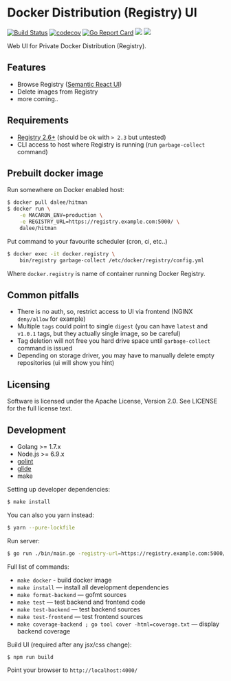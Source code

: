 # Docker Distribution (Registry) UI

[![Build Status](https://travis-ci.org/Dalee/hitman.svg?branch=master)](https://travis-ci.org/Dalee/hitman)
[![codecov](https://codecov.io/gh/Dalee/hitman/branch/master/graph/badge.svg)](https://codecov.io/gh/Dalee/hitman)
[![Go Report Card](https://goreportcard.com/badge/github.com/Dalee/hitman)](https://goreportcard.com/report/github.com/Dalee/hitman)
[![](https://images.microbadger.com/badges/image/dalee/hitman.svg)](https://microbadger.com/images/dalee/hitman "Get your own image badge on microbadger.com")
[![](https://images.microbadger.com/badges/version/dalee/hitman.svg)](https://microbadger.com/images/dalee/hitman "Get your own version badge on microbadger.com")

Web UI for Private Docker Distribution (Registry).

## Features

 * Browse Registry ([Semantic React UI](http://react.semantic-ui.com/))
 * Delete images from Registry
 * more coming..

## Requirements

 * [Registry 2.6+](https://hub.docker.com/r/library/registry/tags/) (should be ok with `> 2.3` but untested)
 * CLI access to host where Registry is running (run `garbage-collect` command)

## Prebuilt docker image

Run somewhere on Docker enabled host:
```bash
$ docker pull dalee/hitman
$ docker run \
    -e MACARON_ENV=production \
    -e REGISTRY_URL=https://registry.example.com:5000/ \
    dalee/hitman
```

Put command to your favourite scheduler (cron, ci, etc..)
```bash
$ docker exec -it docker.registry \
    bin/registry garbage-collect /etc/docker/registry/config.yml
```

Where `docker.registry` is name of container running Docker Registry.

## Common pitfalls

 * There is no auth, so, restrict access to UI via frontend (NGINX `deny/allow` for example)
 * Multiple `tags` could point to single `digest`
 (you can have `latest` and `v1.0.1` tags, but they actually single image, so be careful)
 * Tag deletion will not free you hard drive space until `garbage-collect` command is issued
 * Depending on storage driver, you may have to manually delete empty repositories (ui will show you hint)

## Licensing

Software is licensed under the Apache License, Version 2.0. See LICENSE for the full license text.

## Development

 * Golang >= 1.7.x
 * Node.js >= 6.9.x
 * [golint](https://github.com/golang/lint)
 * [glide](https://github.com/Masterminds/glide)
 * make


Setting up developer dependencies:
```bash
$ make install
```

You can also you yarn instead:
```bash
$ yarn --pure-lockfile
```

Run server:
```bash
$ go run ./bin/main.go -registry-url=https://registry.example.com:5000/
```

Full list of commands:
 * `make docker` - build docker image
 * `make install` — install all development dependencies
 * `make format-backend` — gofmt sources
 * `make test` — test backend and frontend code
 * `make test-backend` — test backend sources
 * `make test-frontend` — test frontend sources
 * `make coverage-backend ; go tool cover -html=coverage.txt` — display backend coverage

Build UI (required after any jsx/css change):
```bash
$ npm run build
```

Point your browser to `http://localhost:4000/`
